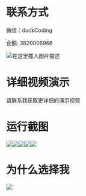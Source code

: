 # 联系方式

微信：duckCoding

企鹅: 3820006966

![在这里插入图片描述](http://upload.cxycsx.vip/91ab4bcb4f2c4c6db86365bb6d6e9c62.jpeg)

# 详细视频演示

请联系我获取更详细的演示视频

# 运行截图

![](http://www.bysj52.com/uploadfile/ueditor/image/202306/%E6%AF%95%E8%AE%BEssm203%E5%9F%BA%E4%BA%8Evue%E7%9A%84%E7%BA%BF%E4%B8%8A%E7%82%B9%E9%A4%90%E7%B3%BB%E7%BB%9F+vue%E6%AF%95%E4%B8%9A%E8%AE%BE%E8%AE%A1/1.png)![](http://www.bysj52.com/uploadfile/ueditor/image/202306/%E6%AF%95%E8%AE%BEssm203%E5%9F%BA%E4%BA%8Evue%E7%9A%84%E7%BA%BF%E4%B8%8A%E7%82%B9%E9%A4%90%E7%B3%BB%E7%BB%9F+vue%E6%AF%95%E4%B8%9A%E8%AE%BE%E8%AE%A1/4.png)![](http://www.bysj52.com/uploadfile/ueditor/image/202306/%E6%AF%95%E8%AE%BEssm203%E5%9F%BA%E4%BA%8Evue%E7%9A%84%E7%BA%BF%E4%B8%8A%E7%82%B9%E9%A4%90%E7%B3%BB%E7%BB%9F+vue%E6%AF%95%E4%B8%9A%E8%AE%BE%E8%AE%A1/3.png)![](http://www.bysj52.com/uploadfile/ueditor/image/202306/%E6%AF%95%E8%AE%BEssm203%E5%9F%BA%E4%BA%8Evue%E7%9A%84%E7%BA%BF%E4%B8%8A%E7%82%B9%E9%A4%90%E7%B3%BB%E7%BB%9F+vue%E6%AF%95%E4%B8%9A%E8%AE%BE%E8%AE%A1/5.png)![](http://www.bysj52.com/uploadfile/ueditor/image/202306/%E6%AF%95%E8%AE%BEssm203%E5%9F%BA%E4%BA%8Evue%E7%9A%84%E7%BA%BF%E4%B8%8A%E7%82%B9%E9%A4%90%E7%B3%BB%E7%BB%9F+vue%E6%AF%95%E4%B8%9A%E8%AE%BE%E8%AE%A1/2.png)

# 为什么选择我

![](http://upload.cxycsx.vip/%E7%A8%8B%E5%BA%8F%E8%AE%BE%E8%AE%A1.png)


